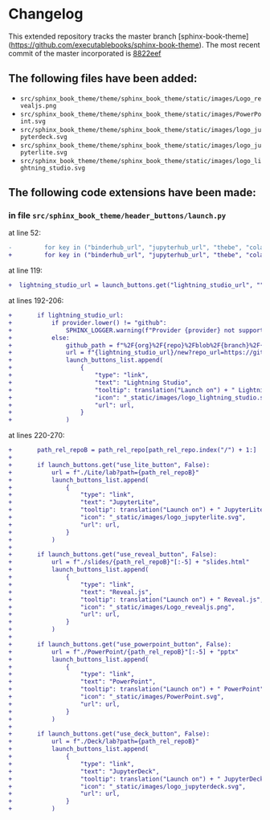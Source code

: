 # Changelog

This extended repository tracks the master branch [sphinx-book-theme] (https://github.com/executablebooks/sphinx-book-theme).  The most recent commit of the master incorporated is [8822eef](https://github.com/executablebooks/sphinx-book-theme/commit/8822eeff673f14e627925a51070d5eeaf3360dbe)

## The following files have been added:

* `src/sphinx_book_theme/theme/sphinx_book_theme/static/images/Logo_revealjs.png`
* `src/sphinx_book_theme/theme/sphinx_book_theme/static/images/PowerPoint.svg`
* `src/sphinx_book_theme/theme/sphinx_book_theme/static/images/logo_jupyterdeck.svg`
* `src/sphinx_book_theme/theme/sphinx_book_theme/static/images/logo_jupyterlite.svg`
* `src/sphinx_book_theme/theme/sphinx_book_theme/static/images/logo_lightning_studio.svg`

## The following code extensions have been made:

### in file `src/sphinx_book_theme/header_buttons/launch.py`

at line 52:
``` diff
-         for key in ("binderhub_url", "jupyterhub_url", "thebe", "colab_url")
+         for key in ("binderhub_url", "jupyterhub_url", "thebe", "colab_url", "use_lite_button", "use_reveal_button", "use_powerpoint_button", "use_deck_button")
```   

at line 119:
``` diff   
+  lightning_studio_url = launch_buttons.get("lightning_studio_url", "").strip("/")
```   

at lines 192-206:
``` diff     
+ 		if lightning_studio_url:
+ 			if provider.lower() != "github":
+ 				SPHINX_LOGGER.warning(f"Provider {provider} not supported on Lightning.")
+ 			else:
+ 				github_path = f"%2F{org}%2F{repo}%2Fblob%2F{branch}%2F{path_rel_repo}"
+ 				url = f"{lightning_studio_url}/new?repo_url=https://github.com{github_path}"
+ 				launch_buttons_list.append(
+ 					{
+ 						"type": "link",
+ 						"text": "Lightning Studio",
+ 						"tooltip": translation("Launch on") + " Lightning Studio",
+ 						"icon": "_static/images/logo_lightning_studio.svg",
+ 						"url": url,
+ 					}
+ 				)
```   

at lines 220-270:
``` diff  			
+ 		path_rel_repoB = path_rel_repo[path_rel_repo.index("/") + 1:]
+ 
+ 		if launch_buttons.get("use_lite_button", False):
+ 			url = f"./Lite/lab?path={path_rel_repoB}"
+ 			launch_buttons_list.append(
+ 				{
+ 					"type": "link",
+ 					"text": "JupyterLite",
+ 					"tooltip": translation("Launch on") + " JupyterLite",
+ 					"icon": "_static/images/logo_jupyterlite.svg",
+ 					"url": url,
+ 				}
+ 			)
+ 
+ 		if launch_buttons.get("use_reveal_button", False):
+ 			url = f"./slides/{path_rel_repoB}"[:-5] + "slides.html"
+ 			launch_buttons_list.append(
+ 				{
+ 					"type": "link",
+ 					"text": "Reveal.js",
+ 					"tooltip": translation("Launch on") + " Reveal.js",
+ 					"icon": "_static/images/Logo_revealjs.png",
+ 					"url": url,
+ 				}
+ 			)
+ 
+ 		if launch_buttons.get("use_powerpoint_button", False):
+ 			url = f"./PowerPoint/{path_rel_repoB}"[:-5] + "pptx"
+ 			launch_buttons_list.append(
+ 				{
+ 					"type": "link",
+ 					"text": "PowerPoint",
+ 					"tooltip": translation("Launch on") + " PowerPoint",
+ 					"icon": "_static/images/PowerPoint.svg",
+ 					"url": url,
+ 				}
+ 			)
+ 
+ 		if launch_buttons.get("use_deck_button", False):
+ 			url = f"./Deck/lab?path={path_rel_repoB}"
+ 			launch_buttons_list.append(
+ 				{
+ 					"type": "link",
+ 					"text": "JupyterDeck",
+ 					"tooltip": translation("Launch on") + " JupyterDeck",
+ 					"icon": "_static/images/logo_jupyterdeck.svg",
+ 					"url": url,
+ 				}
+ 			)
```   
  